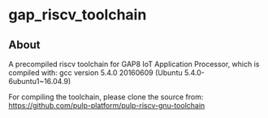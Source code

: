 # gap_riscv_toolchain

## About
A precompiled riscv toolchain for GAP8 IoT Application Processor, which is compiled with:
gcc version 5.4.0 20160609 (Ubuntu 5.4.0-6ubuntu1~16.04.9) 

For compiling the toolchain, please clone the source from: 
https://github.com/pulp-platform/pulp-riscv-gnu-toolchain
